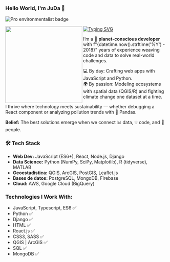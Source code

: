 ### Hello World, I'm JuDa 👋

![Pro environmentalist badge](https://img.shields.io/badge/dev-environmentalist-green)

<img src="https://media3.giphy.com/media/v1.Y2lkPTc5MGI3NjExMzkxbTVhZnQ5eG1xN2RjOXJqa3Uxcnlxd2Fjc3Y5cXozMWRtOGV1ZCZlcD12MV9pbnRlcm5hbF9naWZfYnlfaWQmY3Q9cw/rL8rBekWDiMfvV0Pmk/giphy.gif" align="left" width="240">
<a href="https://git.io/typing-svg"><img src="https://readme-typing-svg.demolab.com?font=Fira+Code&pause=1000&color=000000&width=435&lines=%F0%9F%9B%A0%EF%B8%8F+JavaScript%2C+Typescript+%26+React;%F0%9F%8C%B3+Environmental+Enginner;%F0%9F%93%8A+Data+Scientist" alt="Typing SVG" /></a>

I’m a 🌱 **planet-conscious developer** with f"{datetime.now().strftime('%Y') - 2018}" years of experience weaving code and data to solve real-world challenges.  

💻 By day: Crafting web apps with JavaScript and Python.  
🌍 By passion: Modeling ecosystems with spatial data (QGIS/R) and fighting climate change one dataset at a time.  

I thrive where technology meets sustainability — whether debugging a React component or analyzing pollution trends with 🐼 Pandas.  

**Belief:** The best solutions emerge when we connect 📊 data, 💡 code, and 👥 people.  

### 🛠️ **Tech Stack**  
- **Web Dev:** JavaScript (ES6+), React, Node.js, Django  
- **Data Science:** Python (NumPy, SciPy, Matplotlib), R (tidyverse), MATLAB  
- **Geoestadística:** QGIS, ArcGIS, PostGIS, Leaflet.js  
- **Bases de datos:** PostgreSQL, MongoDB, Firebase  
- **Cloud:** AWS, Google Cloud (BigQuery)  

### Technologies I Work With:
* JavaScript, Typescript, ES6 ✅
* Python ✅
* Django ✅
* HTML ✅
* React.js ✅
* CSS3, SASS ✅
* QGIS | ArcGIS ✅
* SQL ✅
* MongoDB ✅


